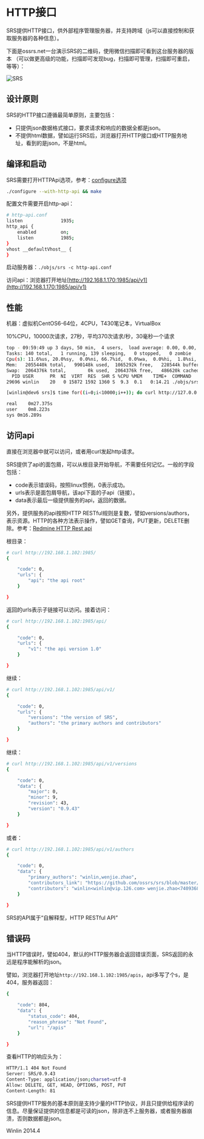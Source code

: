 # HTTP接口

SRS提供HTTP接口，供外部程序管理服务器，并支持跨域（js可以直接控制和获取服务器的各种信息）。

下面是ossrs.net一台演示SRS的二维码，使用微信扫描即可看到这台服务器的版本
（可以做更高级的功能，扫描即可发现bug，扫描即可管理，扫描即可重启，等等）：

![SRS](http://winlinvip.github.io/srs.release/wiki/images/demo.api.png?v1)

## 设计原则

SRS的HTTP接口遵循最简单原则，主要包括：
* 只提供json数据格式接口，要求请求和响应的数据全都是json。
* 不提供html数据，譬如运行SRS后，浏览器打开HTTP接口或HTTP服务地址，看到的是json，不是html。

## 编译和启动

SRS需要打开HTTPApi选项，参考：[configure选项](v1_CN_Build)

```bash
./configure --with-http-api && make
```

配置文件需要开启http-api：

```bash
# http-api.conf
listen              1935;
http_api {
    enabled         on;
    listen          1985;
}
vhost __defaultVhost__ {
}
```

启动服务器：`./objs/srs -c http-api.conf`

访问api：浏览器打开地址[http://192.168.1.170:1985/api/v1](http://192.168.1.170:1985/api/v1)

## 性能

机器：虚拟机CentOS6-64位，4CPU，T430笔记本，VirtualBox

10%CPU，10000次请求，27秒，平均370次请求/秒，30毫秒一个请求

```bash
top - 09:59:49 up 3 days, 50 min,  4 users,  load average: 0.00, 0.00, 0.00
Tasks: 140 total,   1 running, 139 sleeping,   0 stopped,   0 zombie
Cpu(s): 11.6%us, 20.0%sy,  0.0%ni, 66.7%id,  0.0%wa,  0.0%hi,  1.8%si,  0.0%st
Mem:   2055440k total,   990148k used,  1065292k free,   228544k buffers
Swap:  2064376k total,        0k used,  2064376k free,   486620k cached
  PID USER      PR  NI  VIRT  RES  SHR S %CPU %MEM    TIME+  COMMAND
29696 winlin    20   0 15872 1592 1360 S  9.3  0.1   0:14.21 ./objs/srs -c console.conf
```

```bash
[winlin@dev6 srs]$ time for((i=0;i<10000;i++)); do curl http://127.0.0.1:1985/api >/dev/null 2>&1; done

real	0m27.375s
user	0m8.223s
sys	0m16.289s
```

## 访问api

直接在浏览器中就可以访问，或者用curl发起http请求。

SRS提供了api的面包屑，可以从根目录开始导航，不需要任何记忆。一般的字段包括：
* code表示错误码，按照linux惯例，0表示成功。
* urls表示是面包屑导航，该api下面的子api（链接）。
* data表示最后一级提供服务的api，返回的数据。

另外，提供服务的api按照HTTP RESTful规则是复数，譬如versions/authors，表示资源。HTTP的各种方法表示操作，譬如GET查询，PUT更新，DELETE删除。参考：[Redmine HTTP Rest api](http://www.redmine.org/projects/redmine/wiki/Rest_api)

根目录：

```bash
# curl http://192.168.1.102:1985/
{

    "code": 0,
    "urls": {
        "api": "the api root"
    }

}
```

返回的urls表示子链接可以访问。接着访问：

```bash
# curl http://192.168.1.102:1985/api/
{

    "code": 0,
    "urls": {
        "v1": "the api version 1.0"
    }

}
```

继续：

```bash
# curl http://192.168.1.102:1985/api/v1/
{

    "code": 0,
    "urls": {
        "versions": "the version of SRS",
        "authors": "the primary authors and contributors"
    }

}
```

继续：

```bash
# curl http://192.168.1.102:1985/api/v1/versions
{

    "code": 0,
    "data": {
        "major": 0,
        "minor": 9,
        "revision": 43,
        "version": "0.9.43"
    }

}
```

或者：

```bash
# curl http://192.168.1.102:1985/api/v1/authors
{

    "code": 0,
    "data": {
        "primary_authors": "winlin,wenjie.zhao",
        "contributors_link": "https://github.com/ossrs/srs/blob/master/AUTHORS.txt",
        "contributors": "winlin<winlin@vip.126.com> wenjie.zhao<740936897@qq.com> xiangcheng.liu<liuxc0116@foxmail.com> naijia.liu<youngcow@youngcow.net> alcoholyi<alcoholyi@qq.com> "
    }

}
```

SRS的API属于“自解释型，HTTP RESTful API”

## 错误码

当HTTP错误时，譬如404，默认的HTTP服务器会返回错误页面，SRS返回的永远是程序能解析的json。

譬如，浏览器打开地址`http://192.168.1.102:1985/apis`，api多写了个s，是404，服务器返回：

```bash
{

    "code": 804,
    "data": {
        "status_code": 404,
        "reason_phrase": "Not Found",
        "url": "/apis"
    }

}
```

查看HTTP的响应头为：

```bash
HTTP/1.1 404 Not Found
Server: SRS/0.9.43
Content-Type: application/json;charset=utf-8
Allow: DELETE, GET, HEAD, OPTIONS, POST, PUT
Content-Length: 81
```

SRS提供HTTP服务的基本原则是支持少量的HTTP协议，并且只提供给程序读的信息。尽量保证提供的信息都是可读的json，除非连不上服务器，或者服务器崩溃，否则数据都是json。

Winlin 2014.4
